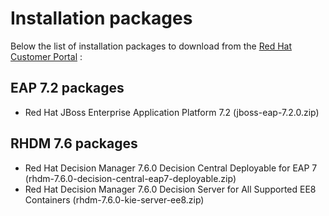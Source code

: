 # Installation packages

Below the list of installation packages to download from the [Red Hat Customer Portal](https://access.redhat.com) :

## EAP 7.2 packages

- Red Hat JBoss Enterprise Application Platform 7.2
  (jboss-eap-7.2.0.zip)

## RHDM 7.6 packages

- Red Hat Decision Manager 7.6.0 Decision Central Deployable for EAP 7
  (rhdm-7.6.0-decision-central-eap7-deployable.zip)
- Red Hat Decision Manager 7.6.0 Decision Server for All Supported EE8 Containers
  (rhdm-7.6.0-kie-server-ee8.zip)
